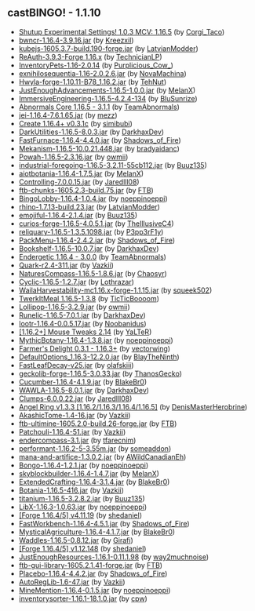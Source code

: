 ## castBINGO! - 1.1.10
- [Shutup Experimental Settings! 1.0.3 MCV: 1.16.5](https://www.curseforge.com/minecraft/mc-mods/shutup-experimental-settings/files/3188120) (by [Corgi_Taco](https://www.curseforge.com/members/corgi_taco/projects))
- [bwncr-1.16.4-3.9.16.jar](https://www.curseforge.com/minecraft/mc-mods/bad-wither-no-cookie-reloaded/files/3101531) (by [Kreezxil](https://www.curseforge.com/members/kreezxil/projects))
- [kubejs-1605.3.7-build.190-forge.jar](https://www.curseforge.com/minecraft/mc-mods/kubejs-forge/files/3297583) (by [LatvianModder](https://www.curseforge.com/members/latvianmodder/projects))
- [ReAuth-3.9.3-Forge 1.16.x](https://www.curseforge.com/minecraft/mc-mods/reauth/files/3105779) (by [TechnicianLP](https://www.curseforge.com/members/technicianlp/projects))
- [InventoryPets-1.16-2.0.14](https://www.curseforge.com/minecraft/mc-mods/inventory-pets/files/3276018) (by [Purplicious_Cow_](https://www.curseforge.com/members/purplicious_cow_/projects))
- [exnihilosequentia-1.16-2.0.2.6.jar](https://www.curseforge.com/minecraft/mc-mods/ex-nihilo-sequentia/files/3294507) (by [NovaMachina](https://www.curseforge.com/members/novamachina/projects))
- [Hwyla-forge-1.10.11-B78_1.16.2.jar](https://www.curseforge.com/minecraft/mc-mods/hwyla/files/3033593) (by [TehNut](https://www.curseforge.com/members/tehnut/projects))
- [JustEnoughAdvancements-1.16.5-1.0.0.jar](https://www.curseforge.com/minecraft/mc-mods/jea/files/3300267) (by [MelanX](https://www.curseforge.com/members/melanx/projects))
- [ ImmersiveEngineering-1.16.5-4.2.4-134](https://www.curseforge.com/minecraft/mc-mods/immersive-engineering/files/3233018) (by [BluSunrize](https://www.curseforge.com/members/blusunrize/projects))
- [Abnormals Core 1.16.5 - 3.1.1](https://www.curseforge.com/minecraft/mc-mods/abnormals-core/files/3233486) (by [TeamAbnormals](https://www.curseforge.com/members/teamabnormals/projects))
- [jei-1.16.4-7.6.1.65.jar](https://www.curseforge.com/minecraft/mc-mods/jei/files/3157864) (by [mezz](https://www.curseforge.com/members/mezz/projects))
- [Create 1.16.4+ v0.3.1c](https://www.curseforge.com/minecraft/mc-mods/create/files/3278516) (by [simibubi](https://www.curseforge.com/members/simibubi/projects))
- [DarkUtilities-1.16.5-8.0.3.jar](https://www.curseforge.com/minecraft/mc-mods/dark-utilities/files/3198877) (by [DarkhaxDev](https://www.curseforge.com/members/darkhaxdev/projects))
- [FastFurnace-1.16.4-4.4.0.jar](https://www.curseforge.com/minecraft/mc-mods/fastfurnace/files/3172796) (by [Shadows_of_Fire](https://www.curseforge.com/members/shadows_of_fire/projects))
- [Mekanism-1.16.5-10.0.21.448.jar](https://www.curseforge.com/minecraft/mc-mods/mekanism/files/3206392) (by [bradyaidanc](https://www.curseforge.com/members/bradyaidanc/projects))
- [Powah-1.16.5-2.3.16.jar](https://www.curseforge.com/minecraft/mc-mods/powah/files/3232535) (by [owmii](https://www.curseforge.com/members/owmii/projects))
- [industrial-foregoing-1.16.5-3.2.11-55cb112.jar](https://www.curseforge.com/minecraft/mc-mods/industrial-foregoing/files/3261176) (by [Buuz135](https://www.curseforge.com/members/buuz135/projects))
- [aiotbotania-1.16.4-1.7.5.jar](https://www.curseforge.com/minecraft/mc-mods/aiot-botania/files/3261322) (by [MelanX](https://www.curseforge.com/members/melanx/projects))
- [Controlling-7.0.0.15.jar](https://www.curseforge.com/minecraft/mc-mods/controlling/files/3281360) (by [Jaredlll08](https://www.curseforge.com/members/jaredlll08/projects))
- [ftb-chunks-1605.2.3-build.75.jar](https://www.curseforge.com/minecraft/mc-mods/ftb-chunks-forge/files/3248884) (by [FTB](https://www.curseforge.com/members/ftb/projects))
- [BingoLobby-1.16.4-1.0.4.jar](https://www.curseforge.com/minecraft/mc-mods/bingolobby/files/3293963) (by [noeppinoeppi](https://www.curseforge.com/members/noeppinoeppi/projects))
- [rhino-1.7.13-build.23.jar](https://www.curseforge.com/minecraft/mc-mods/rhino/files/3279704) (by [LatvianModder](https://www.curseforge.com/members/latvianmodder/projects))
- [emojiful-1.16.4-2.1.4.jar](https://www.curseforge.com/minecraft/mc-mods/emojiful/files/3184796) (by [Buuz135](https://www.curseforge.com/members/buuz135/projects))
- [curios-forge-1.16.5-4.0.5.1.jar](https://www.curseforge.com/minecraft/mc-mods/curios/files/3275653) (by [TheIllusiveC4](https://www.curseforge.com/members/theillusivec4/projects))
- [reliquary-1.16.5-1.3.5.1098.jar](https://www.curseforge.com/minecraft/mc-mods/reliquary-v1-3/files/3292211) (by [P3pp3rF1y](https://www.curseforge.com/members/p3pp3rf1y/projects))
- [PackMenu-1.16.4-2.4.2.jar](https://www.curseforge.com/minecraft/mc-mods/packmenu/files/3292171) (by [Shadows_of_Fire](https://www.curseforge.com/members/shadows_of_fire/projects))
- [Bookshelf-1.16.5-10.0.7.jar](https://www.curseforge.com/minecraft/mc-mods/bookshelf/files/3241077) (by [DarkhaxDev](https://www.curseforge.com/members/darkhaxdev/projects))
- [Endergetic 1.16.4 - 3.0.0](https://www.curseforge.com/minecraft/mc-mods/endergetic/files/3154938) (by [TeamAbnormals](https://www.curseforge.com/members/teamabnormals/projects))
- [Quark-r2.4-311.jar](https://www.curseforge.com/minecraft/mc-mods/quark/files/3282239) (by [Vazkii](https://www.curseforge.com/members/vazkii/projects))
- [NaturesCompass-1.16.5-1.8.6.jar](https://www.curseforge.com/minecraft/mc-mods/natures-compass/files/3191661) (by [Chaosyr](https://www.curseforge.com/members/chaosyr/projects))
- [Cyclic-1.16.5-1.2.7.jar](https://www.curseforge.com/minecraft/mc-mods/cyclic/files/3279021) (by [Lothrazar](https://www.curseforge.com/members/lothrazar/projects))
- [WailaHarvestability-mc1.16.x-forge-1.1.15.jar](https://www.curseforge.com/minecraft/mc-mods/waila-harvestability/files/3289488) (by [squeek502](https://www.curseforge.com/members/squeek502/projects))
- [TwerkItMeal 1.16.5-1.3.8](https://www.curseforge.com/minecraft/mc-mods/twerkitmeal/files/3223367) (by [TicTicBoooom](https://www.curseforge.com/members/ticticboooom/projects))
- [Lollipop-1.16.5-3.2.9.jar](https://www.curseforge.com/minecraft/mc-mods/lollipop/files/3232534) (by [owmii](https://www.curseforge.com/members/owmii/projects))
- [Runelic-1.16.5-7.0.1.jar](https://www.curseforge.com/minecraft/mc-mods/runelic/files/3185428) (by [DarkhaxDev](https://www.curseforge.com/members/darkhaxdev/projects))
- [lootr-1.16.4-0.0.5.17.jar](https://www.curseforge.com/minecraft/mc-mods/lootr/files/3272069) (by [Noobanidus](https://www.curseforge.com/members/noobanidus/projects))
- [[1.16.2+] Mouse Tweaks 2.14](https://www.curseforge.com/minecraft/mc-mods/mouse-tweaks/files/3202662) (by [YaLTeR](https://www.curseforge.com/members/yalter/projects))
- [MythicBotany-1.16.4-1.3.8.jar](https://www.curseforge.com/minecraft/mc-mods/mythicbotany/files/3299532) (by [noeppinoeppi](https://www.curseforge.com/members/noeppinoeppi/projects))
- [Farmer's Delight 0.3.1 - 1.16.3+](https://www.curseforge.com/minecraft/mc-mods/farmers-delight/files/3173079) (by [vectorwing](https://www.curseforge.com/members/vectorwing/projects))
- [DefaultOptions_1.16.3-12.2.0.jar](https://www.curseforge.com/minecraft/mc-mods/default-options/files/3066044) (by [BlayTheNinth](https://www.curseforge.com/members/blaytheninth/projects))
- [FastLeafDecay-v25.jar](https://www.curseforge.com/minecraft/mc-mods/fast-leaf-decay/files/3052146) (by [olafskiii](https://www.curseforge.com/members/olafskiii/projects))
- [geckolib-forge-1.16.5-3.0.33.jar](https://www.curseforge.com/minecraft/mc-mods/geckolib/files/3295305) (by [ThanosGecko](https://www.curseforge.com/members/thanosgecko/projects))
- [Cucumber-1.16.4-4.1.9.jar](https://www.curseforge.com/minecraft/mc-mods/cucumber/files/3249370) (by [BlakeBr0](https://www.curseforge.com/members/blakebr0/projects))
- [WAWLA-1.16.5-8.0.1.jar](https://www.curseforge.com/minecraft/mc-mods/wawla/files/3189215) (by [DarkhaxDev](https://www.curseforge.com/members/darkhaxdev/projects))
- [Clumps-6.0.0.22.jar](https://www.curseforge.com/minecraft/mc-mods/clumps/files/3294214) (by [Jaredlll08](https://www.curseforge.com/members/jaredlll08/projects))
- [Angel Ring v1.3.3 [1.16.2/1.16.3/1.16.4/1.16.5]](https://www.curseforge.com/minecraft/mc-mods/angel-ring/files/3056161) (by [DenisMasterHerobrine](https://www.curseforge.com/members/denismasterherobrine/projects))
- [AkashicTome-1.4-16.jar](https://www.curseforge.com/minecraft/mc-mods/akashic-tome/files/3190372) (by [Vazkii](https://www.curseforge.com/members/vazkii/projects))
- [ftb-ultimine-1605.2.0-build.26-forge.jar](https://www.curseforge.com/minecraft/mc-mods/ftb-ultimine-forge/files/3269868) (by [FTB](https://www.curseforge.com/members/ftb/projects))
- [Patchouli-1.16.4-51.jar](https://www.curseforge.com/minecraft/mc-mods/patchouli/files/3300030) (by [Vazkii](https://www.curseforge.com/members/vazkii/projects))
- [endercompass-3.1.jar](https://www.curseforge.com/minecraft/mc-mods/stronghold-compass/files/3045490) (by [tfarecnim](https://www.curseforge.com/members/tfarecnim/projects))
- [performant-1.16.2-5-3.55m.jar](https://www.curseforge.com/minecraft/mc-mods/performant/files/3296009) (by [someaddon](https://www.curseforge.com/members/someaddon/projects))
- [mana-and-artifice-1.3.0.2.jar](https://www.curseforge.com/minecraft/mc-mods/mana-and-artifice/files/3210676) (by [AWildCanadianEh](https://www.curseforge.com/members/awildcanadianeh/projects))
- [Bongo-1.16.4-1.2.1.jar](https://www.curseforge.com/minecraft/mc-mods/bongo/files/3293961) (by [noeppinoeppi](https://www.curseforge.com/members/noeppinoeppi/projects))
- [skyblockbuilder-1.16.4-1.4.7.jar](https://www.curseforge.com/minecraft/mc-mods/skyblock-builder/files/3294160) (by [MelanX](https://www.curseforge.com/members/melanx/projects))
- [ExtendedCrafting-1.16.4-3.1.4.jar](https://www.curseforge.com/minecraft/mc-mods/extended-crafting/files/3215203) (by [BlakeBr0](https://www.curseforge.com/members/blakebr0/projects))
- [Botania-1.16.5-416.jar](https://www.curseforge.com/minecraft/mc-mods/botania/files/3300995) (by [Vazkii](https://www.curseforge.com/members/vazkii/projects))
- [titanium-1.16.5-3.2.8.2.jar](https://www.curseforge.com/minecraft/mc-mods/titanium/files/3261072) (by [Buuz135](https://www.curseforge.com/members/buuz135/projects))
- [LibX-1.16.3-1.0.63.jar](https://www.curseforge.com/minecraft/mc-mods/libx/files/3296083) (by [noeppinoeppi](https://www.curseforge.com/members/noeppinoeppi/projects))
- [[Forge 1.16.4/5] v4.11.19](https://www.curseforge.com/minecraft/mc-mods/cloth-config-forge/files/3261152) (by [shedaniel](https://www.curseforge.com/members/shedaniel/projects))
- [FastWorkbench-1.16.4-4.5.1.jar](https://www.curseforge.com/minecraft/mc-mods/fastworkbench/files/3245271) (by [Shadows_of_Fire](https://www.curseforge.com/members/shadows_of_fire/projects))
- [MysticalAgriculture-1.16.4-4.1.7.jar](https://www.curseforge.com/minecraft/mc-mods/mystical-agriculture/files/3251398) (by [BlakeBr0](https://www.curseforge.com/members/blakebr0/projects))
- [Waddles-1.16.5-0.8.12.jar](https://www.curseforge.com/minecraft/mc-mods/waddles/files/3265184) (by [Girafi](https://www.curseforge.com/members/girafi/projects))
- [[Forge 1.16.4/5] v1.12.148](https://www.curseforge.com/minecraft/mc-mods/architectury-forge/files/3296137) (by [shedaniel](https://www.curseforge.com/members/shedaniel/projects))
- [JustEnoughResources-1.16.1-0.11.1.98](https://www.curseforge.com/minecraft/mc-mods/just-enough-resources-jer/files/3050183) (by [way2muchnoise](https://www.curseforge.com/members/way2muchnoise/projects))
- [ftb-gui-library-1605.2.1.41-forge.jar](https://www.curseforge.com/minecraft/mc-mods/ftb-library-forge/files/3237039) (by [FTB](https://www.curseforge.com/members/ftb/projects))
- [Placebo-1.16.4-4.4.2.jar](https://www.curseforge.com/minecraft/mc-mods/placebo/files/3281276) (by [Shadows_of_Fire](https://www.curseforge.com/members/shadows_of_fire/projects))
- [AutoRegLib-1.6-47.jar](https://www.curseforge.com/minecraft/mc-mods/autoreglib/files/3128555) (by [Vazkii](https://www.curseforge.com/members/vazkii/projects))
- [MineMention-1.16.4-0.1.5.jar](https://www.curseforge.com/minecraft/mc-mods/minemention/files/3249805) (by [noeppinoeppi](https://www.curseforge.com/members/noeppinoeppi/projects))
- [inventorysorter-1.16.1-18.1.0.jar](https://www.curseforge.com/minecraft/mc-mods/inventory-sorter/files/3077903) (by [cpw](https://www.curseforge.com/members/cpw/projects))
